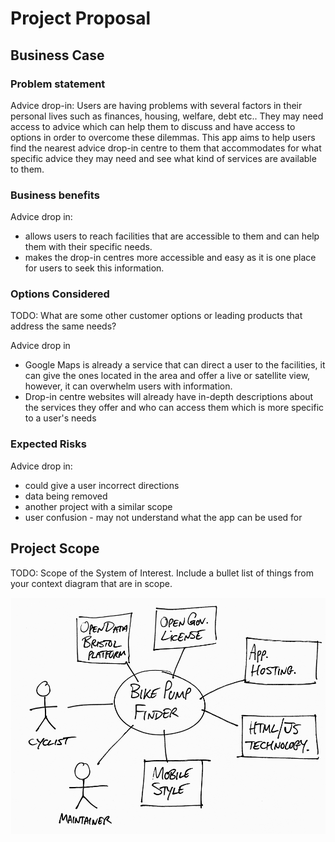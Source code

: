 # Project Proposal

## Business Case

### Problem statement
Advice drop-in: Users are having problems with several factors in their personal lives such as finances, housing, welfare, debt etc.. They may need access to advice which can help them to discuss and have access to options in order to overcome these dilemmas. This app aims to help users find the nearest advice drop-in centre to them that accommodates for what specific advice they may need and see what kind of services are available to them.




### Business benefits
Advice drop in:
- allows users to reach facilities that are accessible to them and can help them with their specific needs.
- makes the drop-in centres more accessible and easy as it is one place for users to seek this information.
  

### Options Considered
TODO: What are some other customer options or leading products that address the same needs?

Advice drop in 
- Google Maps is already a service that can  direct a user to the facilities, it can give the ones located in the area and offer a live or satellite view, however, it can overwhelm users with information. 
- Drop-in centre websites will already have in-depth descriptions about the services they offer and who can access them which is more specific to a user's needs 




### Expected Risks

Advice drop in:
- could give a user incorrect directions
- data being removed
- another project with a similar scope
- user confusion - may not understand what the app can be used for



## Project Scope
TODO: Scope of the System of Interest. Include a bullet list of things from your context diagram that are in scope.

![Insert your Context Diagram Here](images/context.png)
